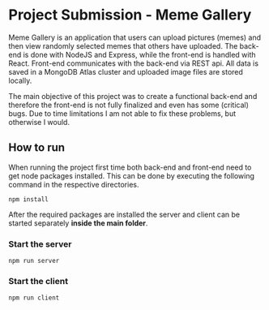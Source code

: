 # Project Submission - Meme Gallery

Meme Gallery is an application that users can upload pictures (memes) and then view randomly selected memes that others have uploaded. The back-end is done with NodeJS and Express, while the front-end is handled with React. Front-end communicates with the back-end via REST api. All data is saved in a MongoDB Atlas cluster and uploaded image files are stored locally.

The main objective of this project was to create a functional back-end and therefore the front-end is not fully finalized and even has some (critical) bugs. Due to time limitations I am not able to fix these problems, but otherwise I would.

## How to run

When running the project first time both back-end and front-end need to get node packages installed. This can be done by executing the following command in the respective directories.
```
npm install
```

After the required packages are installed the server and client can be started separately **inside the main folder**.

### Start the server
```
npm run server
```

### Start the client

```
npm run client
```
